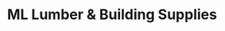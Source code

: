 ---
title: "ML Lumber & Building Supplies"
url: /etobicoke/ml-lumber-and-building-supplies/
shop: doityourself
---